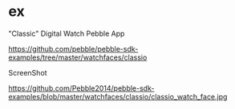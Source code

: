 ex
==
"Classic" Digital Watch Pebble App

https://github.com/pebble/pebble-sdk-examples/tree/master/watchfaces/classio

ScreenShot

https://github.com/Pebble2014/pebble-sdk-examples/blob/master/watchfaces/classio/classio_watch_face.jpg
